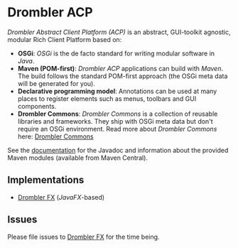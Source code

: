 # Drombler ACP

*Drombler Abstract Client Platform (ACP)* is an abstract, GUI-toolkit agnostic, modular Rich Client Platform based on:

 * **OSGi**: *OSGi* is the de facto standard for writing modular software in *Java*.
 * **Maven (POM-first)**: *Drombler ACP* applications can build with *Maven*. The build follows the standard POM-first approach (the OSGi meta data will be generated for you).
 * **Declarative programming model**: Annotations can be used at many places to register elements such as menus, toolbars and GUI components.
 * **Drombler Commons**: *Drombler Commons* is a collection of reusable libraries and frameworks. They ship with OSGi meta data but don't require an OSGi environment. Read more about *Drombler Commons* here: [Drombler Commons](https://github.com/Drombler/drombler-commons)

See the [documentation](https://www.drombler.org/drombler-acp) for the Javadoc and information about the provided Maven modules (available from Maven Central).

## Implementations

 * [Drombler FX](https://github.com/Drombler/drombler-fx) (*JavaFX*-based)

## Issues
Please file issues to [Drombler FX](https://github.com/Drombler/drombler-fx/issues) for the time being.
